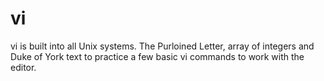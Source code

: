 # vi
vi is built into all Unix systems.
The Purloined Letter, array of integers and Duke of York text to practice a few basic vi commands to work with the editor.
